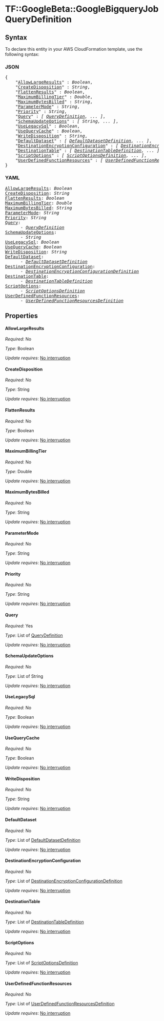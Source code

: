 # TF::GoogleBeta::GoogleBigqueryJob QueryDefinition

## Syntax

To declare this entity in your AWS CloudFormation template, use the following syntax:

### JSON

<pre>
{
    "<a href="#allowlargeresults" title="AllowLargeResults">AllowLargeResults</a>" : <i>Boolean</i>,
    "<a href="#createdisposition" title="CreateDisposition">CreateDisposition</a>" : <i>String</i>,
    "<a href="#flattenresults" title="FlattenResults">FlattenResults</a>" : <i>Boolean</i>,
    "<a href="#maximumbillingtier" title="MaximumBillingTier">MaximumBillingTier</a>" : <i>Double</i>,
    "<a href="#maximumbytesbilled" title="MaximumBytesBilled">MaximumBytesBilled</a>" : <i>String</i>,
    "<a href="#parametermode" title="ParameterMode">ParameterMode</a>" : <i>String</i>,
    "<a href="#priority" title="Priority">Priority</a>" : <i>String</i>,
    "<a href="#query" title="Query">Query</a>" : <i>[ <a href="querydefinition.md">QueryDefinition</a>, ... ]</i>,
    "<a href="#schemaupdateoptions" title="SchemaUpdateOptions">SchemaUpdateOptions</a>" : <i>[ String, ... ]</i>,
    "<a href="#uselegacysql" title="UseLegacySql">UseLegacySql</a>" : <i>Boolean</i>,
    "<a href="#usequerycache" title="UseQueryCache">UseQueryCache</a>" : <i>Boolean</i>,
    "<a href="#writedisposition" title="WriteDisposition">WriteDisposition</a>" : <i>String</i>,
    "<a href="#defaultdataset" title="DefaultDataset">DefaultDataset</a>" : <i>[ <a href="defaultdatasetdefinition.md">DefaultDatasetDefinition</a>, ... ]</i>,
    "<a href="#destinationencryptionconfiguration" title="DestinationEncryptionConfiguration">DestinationEncryptionConfiguration</a>" : <i>[ <a href="destinationencryptionconfigurationdefinition.md">DestinationEncryptionConfigurationDefinition</a>, ... ]</i>,
    "<a href="#destinationtable" title="DestinationTable">DestinationTable</a>" : <i>[ <a href="destinationtabledefinition.md">DestinationTableDefinition</a>, ... ]</i>,
    "<a href="#scriptoptions" title="ScriptOptions">ScriptOptions</a>" : <i>[ <a href="scriptoptionsdefinition.md">ScriptOptionsDefinition</a>, ... ]</i>,
    "<a href="#userdefinedfunctionresources" title="UserDefinedFunctionResources">UserDefinedFunctionResources</a>" : <i>[ <a href="userdefinedfunctionresourcesdefinition.md">UserDefinedFunctionResourcesDefinition</a>, ... ]</i>
}
</pre>

### YAML

<pre>
<a href="#allowlargeresults" title="AllowLargeResults">AllowLargeResults</a>: <i>Boolean</i>
<a href="#createdisposition" title="CreateDisposition">CreateDisposition</a>: <i>String</i>
<a href="#flattenresults" title="FlattenResults">FlattenResults</a>: <i>Boolean</i>
<a href="#maximumbillingtier" title="MaximumBillingTier">MaximumBillingTier</a>: <i>Double</i>
<a href="#maximumbytesbilled" title="MaximumBytesBilled">MaximumBytesBilled</a>: <i>String</i>
<a href="#parametermode" title="ParameterMode">ParameterMode</a>: <i>String</i>
<a href="#priority" title="Priority">Priority</a>: <i>String</i>
<a href="#query" title="Query">Query</a>: <i>
      - <a href="querydefinition.md">QueryDefinition</a></i>
<a href="#schemaupdateoptions" title="SchemaUpdateOptions">SchemaUpdateOptions</a>: <i>
      - String</i>
<a href="#uselegacysql" title="UseLegacySql">UseLegacySql</a>: <i>Boolean</i>
<a href="#usequerycache" title="UseQueryCache">UseQueryCache</a>: <i>Boolean</i>
<a href="#writedisposition" title="WriteDisposition">WriteDisposition</a>: <i>String</i>
<a href="#defaultdataset" title="DefaultDataset">DefaultDataset</a>: <i>
      - <a href="defaultdatasetdefinition.md">DefaultDatasetDefinition</a></i>
<a href="#destinationencryptionconfiguration" title="DestinationEncryptionConfiguration">DestinationEncryptionConfiguration</a>: <i>
      - <a href="destinationencryptionconfigurationdefinition.md">DestinationEncryptionConfigurationDefinition</a></i>
<a href="#destinationtable" title="DestinationTable">DestinationTable</a>: <i>
      - <a href="destinationtabledefinition.md">DestinationTableDefinition</a></i>
<a href="#scriptoptions" title="ScriptOptions">ScriptOptions</a>: <i>
      - <a href="scriptoptionsdefinition.md">ScriptOptionsDefinition</a></i>
<a href="#userdefinedfunctionresources" title="UserDefinedFunctionResources">UserDefinedFunctionResources</a>: <i>
      - <a href="userdefinedfunctionresourcesdefinition.md">UserDefinedFunctionResourcesDefinition</a></i>
</pre>

## Properties

#### AllowLargeResults

_Required_: No

_Type_: Boolean

_Update requires_: [No interruption](https://docs.aws.amazon.com/AWSCloudFormation/latest/UserGuide/using-cfn-updating-stacks-update-behaviors.html#update-no-interrupt)

#### CreateDisposition

_Required_: No

_Type_: String

_Update requires_: [No interruption](https://docs.aws.amazon.com/AWSCloudFormation/latest/UserGuide/using-cfn-updating-stacks-update-behaviors.html#update-no-interrupt)

#### FlattenResults

_Required_: No

_Type_: Boolean

_Update requires_: [No interruption](https://docs.aws.amazon.com/AWSCloudFormation/latest/UserGuide/using-cfn-updating-stacks-update-behaviors.html#update-no-interrupt)

#### MaximumBillingTier

_Required_: No

_Type_: Double

_Update requires_: [No interruption](https://docs.aws.amazon.com/AWSCloudFormation/latest/UserGuide/using-cfn-updating-stacks-update-behaviors.html#update-no-interrupt)

#### MaximumBytesBilled

_Required_: No

_Type_: String

_Update requires_: [No interruption](https://docs.aws.amazon.com/AWSCloudFormation/latest/UserGuide/using-cfn-updating-stacks-update-behaviors.html#update-no-interrupt)

#### ParameterMode

_Required_: No

_Type_: String

_Update requires_: [No interruption](https://docs.aws.amazon.com/AWSCloudFormation/latest/UserGuide/using-cfn-updating-stacks-update-behaviors.html#update-no-interrupt)

#### Priority

_Required_: No

_Type_: String

_Update requires_: [No interruption](https://docs.aws.amazon.com/AWSCloudFormation/latest/UserGuide/using-cfn-updating-stacks-update-behaviors.html#update-no-interrupt)

#### Query

_Required_: Yes

_Type_: List of <a href="querydefinition.md">QueryDefinition</a>

_Update requires_: [No interruption](https://docs.aws.amazon.com/AWSCloudFormation/latest/UserGuide/using-cfn-updating-stacks-update-behaviors.html#update-no-interrupt)

#### SchemaUpdateOptions

_Required_: No

_Type_: List of String

_Update requires_: [No interruption](https://docs.aws.amazon.com/AWSCloudFormation/latest/UserGuide/using-cfn-updating-stacks-update-behaviors.html#update-no-interrupt)

#### UseLegacySql

_Required_: No

_Type_: Boolean

_Update requires_: [No interruption](https://docs.aws.amazon.com/AWSCloudFormation/latest/UserGuide/using-cfn-updating-stacks-update-behaviors.html#update-no-interrupt)

#### UseQueryCache

_Required_: No

_Type_: Boolean

_Update requires_: [No interruption](https://docs.aws.amazon.com/AWSCloudFormation/latest/UserGuide/using-cfn-updating-stacks-update-behaviors.html#update-no-interrupt)

#### WriteDisposition

_Required_: No

_Type_: String

_Update requires_: [No interruption](https://docs.aws.amazon.com/AWSCloudFormation/latest/UserGuide/using-cfn-updating-stacks-update-behaviors.html#update-no-interrupt)

#### DefaultDataset

_Required_: No

_Type_: List of <a href="defaultdatasetdefinition.md">DefaultDatasetDefinition</a>

_Update requires_: [No interruption](https://docs.aws.amazon.com/AWSCloudFormation/latest/UserGuide/using-cfn-updating-stacks-update-behaviors.html#update-no-interrupt)

#### DestinationEncryptionConfiguration

_Required_: No

_Type_: List of <a href="destinationencryptionconfigurationdefinition.md">DestinationEncryptionConfigurationDefinition</a>

_Update requires_: [No interruption](https://docs.aws.amazon.com/AWSCloudFormation/latest/UserGuide/using-cfn-updating-stacks-update-behaviors.html#update-no-interrupt)

#### DestinationTable

_Required_: No

_Type_: List of <a href="destinationtabledefinition.md">DestinationTableDefinition</a>

_Update requires_: [No interruption](https://docs.aws.amazon.com/AWSCloudFormation/latest/UserGuide/using-cfn-updating-stacks-update-behaviors.html#update-no-interrupt)

#### ScriptOptions

_Required_: No

_Type_: List of <a href="scriptoptionsdefinition.md">ScriptOptionsDefinition</a>

_Update requires_: [No interruption](https://docs.aws.amazon.com/AWSCloudFormation/latest/UserGuide/using-cfn-updating-stacks-update-behaviors.html#update-no-interrupt)

#### UserDefinedFunctionResources

_Required_: No

_Type_: List of <a href="userdefinedfunctionresourcesdefinition.md">UserDefinedFunctionResourcesDefinition</a>

_Update requires_: [No interruption](https://docs.aws.amazon.com/AWSCloudFormation/latest/UserGuide/using-cfn-updating-stacks-update-behaviors.html#update-no-interrupt)


